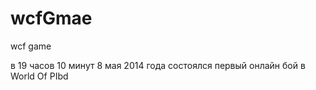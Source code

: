 wcfGmae
=======

wcf game

в 19 часов 10 минут 8 мая 2014 года состоялся первый онлайн бой в World Of PIbd
